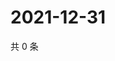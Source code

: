 # 2021-12-31

共 0 条

<!-- BEGIN WEIBO -->
<!-- 最后更新时间 Fri Dec 31 2021 00:01:37 GMT+0800 (China Standard Time) -->

<!-- END WEIBO -->
